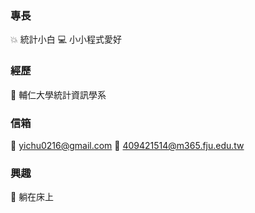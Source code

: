 ### 專長 
:collision: 統計小白 
:computer: 小小程式愛好 

### 經歷 
:star2: 輔仁大學統計資訊學系 

### 信箱 
:email: yichu0216@gmail.com 
:email: 409421514@m365.fju.edu.tw 

### 興趣 
:sleeping_bed: 躺在床上







